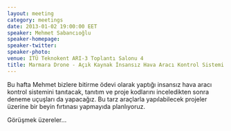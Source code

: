 ```yaml
---
layout: meeting
category: meetings
date: 2013-01-02 19:00:00 EET
speaker: Mehmet Sabancıoğlu
speaker-homepage:
speaker-twitter:
speaker-photo:
venue: ITÜ Teknokent ARI-3 Toplantı Salonu 4
title: Marmara Drone - Açık Kaynak İnsansız Hava Aracı Kontrol Sistemi
---
```


Bu hafta Mehmet bizlere bitirme ödevi olarak yaptığı insansız hava aracı kontrol sistemini
tanıtacak, tanıtım ve proje kodlarını inceledikten sonra deneme uçuşları da yapacağız.
Bu tarz araçlarla yapılabilecek projeler üzerine bir beyin fırtınası yapmayıda planlıyoruz.

Görüşmek üzereler...

